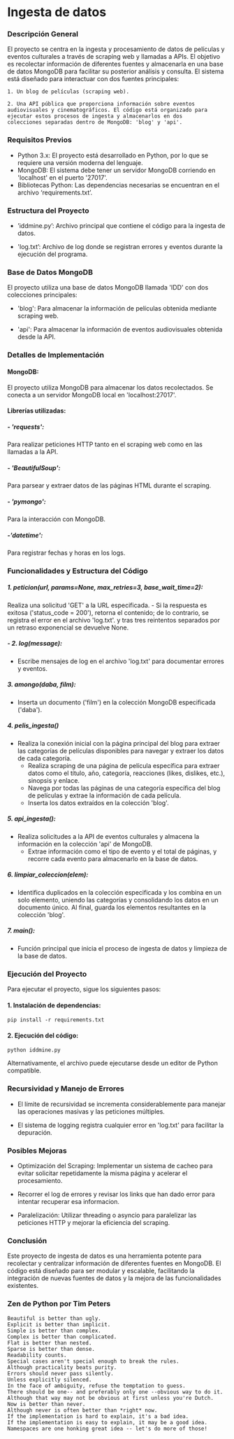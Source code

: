 




# Ingesta de datos

### Descripción General

El proyecto se centra en la ingesta y procesamiento de datos de 
	películas y eventos culturales a través de scraping web y llamadas 
	a APIs. El objetivo es recolectar información de diferentes fuentes 
	y almacenarla en una base de datos MongoDB para facilitar su 
	posterior análisis y consulta. El sistema está diseñado para interactuar 
	con dos fuentes principales:


	1. Un blog de películas (scraping web).

	2. Una API pública que proporciona información sobre eventos 
	audiovisuales y cinematográficos. El código está organizado para 
	ejecutar estos procesos de ingesta y almacenarlos en dos 
	colecciones separadas dentro de MongoDB: 'blog' y 'api'.

### Requisitos Previos


- Python 3.x: El proyecto está desarrollado en Python, por lo que se requiere
	una versión moderna del lenguaje.
- MongoDB: El sistema debe tener un servidor MongoDB 
corriendo en 'localhost' en el puerto '27017'.
- Bibliotecas Python: Las dependencias necesarias se 
encuentran en el archivo ‘requirements.txt’.
  	

### Estructura del Proyecto
	
- ’iddmine.py’: Archivo principal que contiene el código para 
	la ingesta de datos.
	
- 'log.txt’: Archivo de log donde se registran errores y eventos durante 
la ejecución del programa.
	
### Base de Datos MongoDB

El proyecto utiliza una base de datos MongoDB llamada 'IDD' con 
	dos colecciones principales:
  
- 'blog': Para almacenar la información de películas obtenida 
	mediante scraping web.

- 'api': Para almacenar la información de eventos audiovisuales 
	obtenida desde la API.

### Detalles de Implementación


#### MongoDB:

El proyecto utiliza MongoDB para almacenar los datos recolectados. 
	Se conecta a un servidor MongoDB local en 'localhost:27017'.
	

#### Librerías utilizadas:

##### - 'requests':

Para realizar peticiones HTTP tanto en el scraping web como
en las llamadas a la API.

##### - 'BeautifulSoup':

Para parsear y extraer datos de las páginas HTML durante el scraping.

##### - 'pymongo':

Para la interacción con MongoDB.

##### -'datetime':

Para registrar fechas y horas en los logs.

	
### Funcionalidades y Estructura del Código


##### 1. peticion(url, params=None, max_retries=3, base_wait_time=2):

Realiza una solicitud 'GET' a la URL especificada.
	- Si la respuesta es exitosa ('status_code = 200'), retorna el contenido; 
	de lo contrario, se registra el error en el archivo 'log.txt'. y 
	tras tres reintentos separados por un retraso exponencial
	se devuelve None.

##### - 2. log(message):

- Escribe mensajes de log en el archivo 'log.txt' para documentar errores
	y eventos.

##### 3. amongo(daba, film):

- Inserta un documento ('film') en la colección MongoDB 
	especificada ('daba').



##### 4. pelis_ingesta()

- Realiza la conexión inicial con la página principal del blog 
	para extraer las categorías de películas disponibles para navegar y extraer
	los datos de cada categoría.   
	- Realiza scraping de una página de película específica 
	para extraer datos como el título, año, categoría, reacciones 
	(likes, dislikes, etc.), sinopsis y enlace.
	- Navega por todas las páginas de una categoría específica 
	del blog de películas y extrae la información de cada película.
	- Inserta los datos extraídos en la colección 'blog'.

##### 5. api_ingesta():

- Realiza solicitudes a la API de eventos culturales y almacena
	la información en la colección 'api' de MongoDB.
	- Extrae información como el tipo de evento y el total de 
	páginas, y recorre cada evento para almacenarlo en la base de datos.

##### 6. limpiar_coleccion(elem):

- Identifica duplicados en la colección especificada y los combina en un solo elemento, uniendo las categorías y consolidando los datos en un documento único. Al final, guarda los elementos resultantes en la colección 'blog'.

##### 7. main():

- Función principal que inicia el proceso de ingesta de datos 
	y limpieza de la base de datos.


### Ejecución del Proyecto

Para ejecutar el proyecto, sigue los siguientes pasos:

#### 1. Instalación de dependencias:

   `pip install -r requirements.txt`

#### 2. Ejecución del código:
  
   `python iddmine.py`
   
Alternativamente, el archivo puede ejecutarse desde un editor 
	de Python compatible.


### Recursividad y Manejo de Errores
  	
- El límite de recursividad se incrementa considerablemente
	para manejar las operaciones masivas y las peticiones múltiples.
  	
- El sistema de logging registra cualquier error 
	en 'log.txt' para facilitar la depuración.

### Posibles Mejoras

- Optimización del Scraping: Implementar un sistema de cacheo 
	para evitar solicitar repetidamente la misma página y acelerar 
	el procesamiento.

- Recorrer el log de errores y revisar los links que han dado error
	para intentar recuperar esa informacion.
	
- Paralelización: Utilizar threading o asyncio para paralelizar 
	las peticiones HTTP y mejorar la eficiencia del scraping.

### Conclusión

Este proyecto de ingesta de datos es una herramienta 
	potente para recolectar y centralizar 
	información de diferentes fuentes en MongoDB. 
	El código está diseñado para ser modular y escalable, 
	facilitando la integración de nuevas fuentes de datos y 
	la mejora de las funcionalidades existentes.

### Zen de Python por Tim Peters

    Beautiful is better than ugly.
    Explicit is better than implicit.
    Simple is better than complex.
    Complex is better than complicated.
    Flat is better than nested.
    Sparse is better than dense.
    Readability counts.
    Special cases aren't special enough to break the rules.
    Although practicality beats purity.
    Errors should never pass silently.
    Unless explicitly silenced.
    In the face of ambiguity, refuse the temptation to guess.
    There should be one-- and preferably only one --obvious way to do it.
    Although that way may not be obvious at first unless you're Dutch.
    Now is better than never.
    Although never is often better than *right* now.
    If the implementation is hard to explain, it's a bad idea.
    If the implementation is easy to explain, it may be a good idea.
    Namespaces are one honking great idea -- let's do more of those!